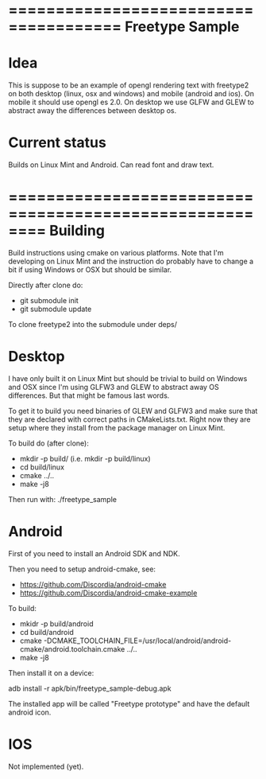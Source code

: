 ======================================
Freetype Sample
======================================

Idea
======================================
This is suppose to be an example of opengl rendering text with freetype2 on both desktop (linux, osx and windows) and
mobile (android and ios). On mobile it should use opengl es 2.0. On desktop we use GLFW and GLEW to abstract away the
differences between desktop os.

Current status
========================================================
Builds on Linux Mint and Android.
Can read font and draw text.


========================================================
Building
========================================================

Build instructions using cmake on various platforms. Note that I'm developing 
on Linux Mint and the instruction do probably have to change a bit if using 
Windows or OSX but should be similar.

Directly after clone do:

* git submodule init
* git submodule update

To clone freetype2 into the submodule under deps/

Desktop
========================================================
I have only built it on Linux Mint but should be trivial to build on Windows and OSX 
since I'm using GLFW3 and GLEW to abstract away OS differences. But that might be 
famous last words.

To get it to build you need binaries of GLEW and GLFW3 and make sure that they are 
declared with correct paths in CMakeLists.txt. Right now they are setup where they 
install from the package manager on Linux Mint.

To build do (after clone):


* mkdir -p build/<os> (i.e. mkdir -p build/linux)
* cd build/linux
* cmake ../..
* make -j8

Then run with: ./freetype_sample

Android
========================================================

First of you need to install an Android SDK and NDK.

Then you need to setup android-cmake, see: 

* https://github.com/Discordia/android-cmake
* https://github.com/Discordia/android-cmake-example

To build:

* mkidr -p build/android
* cd build/android
* cmake -DCMAKE_TOOLCHAIN_FILE=/usr/local/android/android-cmake/android.toolchain.cmake ../..
* make -j8

Then install it on a device:

adb install -r apk/bin/freetype_sample-debug.apk

The installed app will be called "Freetype prototype" and have the default android icon.

IOS
========================================================
Not implemented (yet).